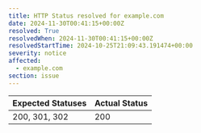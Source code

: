 ```yaml
---
title: HTTP Status resolved for example.com
date: 2024-11-30T00:41:15+00:00Z
resolved: True
resolvedWhen: 2024-11-30T00:41:15+00:00Z
resolvedStartTime: 2024-10-25T21:09:43.191474+00:00
severity: notice
affected:
  - example.com
section: issue
---
```


| Expected Statuses | Actual Status  |
|-------------------|----------------|
| 200, 301, 302 | 200 |
